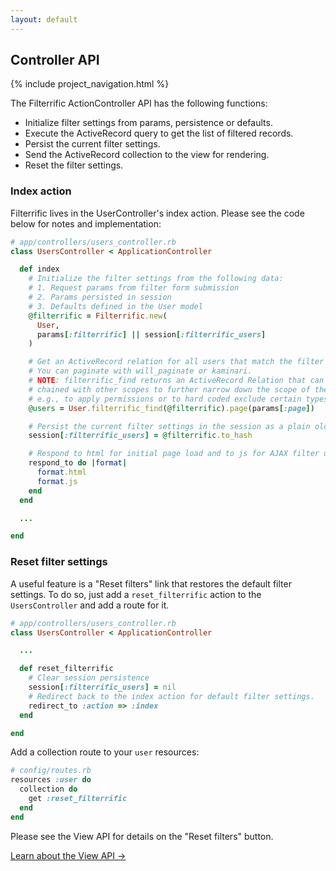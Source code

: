 ```yaml
---
layout: default
---
```


<div class="page-header">
  <h2>Controller API</h2>
</div>

{% include project_navigation.html %}

The Filterrific ActionController API has the following functions:

* Initialize filter settings from params, persistence or defaults.
* Execute the ActiveRecord query to get the list of filtered records.
* Persist the current filter settings.
* Send the ActiveRecord collection to the view for rendering.
* Reset the filter settings.



### Index action

Filterrific lives in the UserController's index action. Please see the code
below for notes and implementation:

```ruby
# app/controllers/users_controller.rb
class UsersController < ApplicationController

  def index
    # Initialize the filter settings from the following data:
    # 1. Request params from filter form submission
    # 2. Params persisted in session
    # 3. Defaults defined in the User model
    @filterrific = Filterrific.new(
      User,
      params[:filterrific] || session[:filterrific_users]
    )

    # Get an ActiveRecord relation for all users that match the filter settings.
    # You can paginate with will_paginate or kaminari.
    # NOTE: filterrific_find returns an ActiveRecord Relation that can be
    # chained with other scopes to further narrow down the scope of the list,
    # e.g., to apply permissions or to hard coded exclude certain types of records.
    @users = User.filterrific_find(@filterrific).page(params[:page])

    # Persist the current filter settings in the session as a plain old Hash.
    session[:filterrific_users] = @filterrific.to_hash

    # Respond to html for initial page load and to js for AJAX filter updates.
    respond_to do |format|
      format.html
      format.js
    end
  end

  ...

end
```



### Reset filter settings

A useful feature is a "Reset filters" link that restores the default filter
settings. To do so, just add a `reset_filterrific` action to the `UsersController`
and add a route for it.

```ruby
# app/controllers/users_controller.rb
class UsersController < ApplicationController

  ...

  def reset_filterrific
    # Clear session persistence
    session[:filterrific_users] = nil
    # Redirect back to the index action for default filter settings.
    redirect_to :action => :index
  end

end
```

Add a collection route to your `user` resources:

```ruby
# config/routes.rb
resources :user do
  collection do
    get :reset_filterrific
  end
end
```

Please see the View API for details on the "Reset filters" button.



<div class="pull-right">
  <a href="/pages/action_view_api.html" class='btn btn-success'>Learn about the View API &rarr;</a>
</div>

